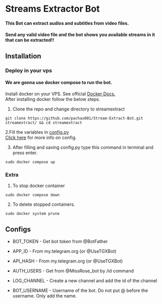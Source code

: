# Streams Extractor Bot


#### This Bot can extract audios and subtitles from video files.
#### Send any valid video file and the bot shows you available streams in it that can be extracted!!

## Installation

### Deploy in your vps
#### We are gonna use docker compose to run the bot.
Install docker on your VPS. See official [Docker Docs.](https://docs.docker.com/engine/install/ubuntu/)
<br> After installing docker follow the below steps.</br>
1. Clone the repo and change directory to streamextract
```
git clone https://github.com/pachax001/Stream-Extract-Bot.git streamextract/ && cd streamextract
```
2.Fill the variables in [config.py](https://github.com/pachax001/Stream-Extract-Bot/blob/main/config.py)
<br> [Click here](https://github.com/pachax001/Stream-Extract-Bot/blob/main/README.md#configs) for more info on config. </br>

3. After filling and saving config.py type this command in terminal and press enter.
 ```
sudo docker compose up
```
### Extra
1. To stop docker container
 ```
sudo docker compose down
```
2. To delete stopped containers.
```
sudo docker system prune
```
## Configs

* BOT_TOKEN     - Get bot token from @BotFather

* APP_ID        - From my.telegram.org (or @UseTGXBot)

* API_HASH      - From my.telegram.org (or @UseTGXBot)

* AUTH_USERS    - Get from @MissRose_bot by /id command

* LOG_CHANNEL   - Create a new channel and add the id of the channel

* BOT_USERNAME  - Username of the bot. Do not put @ before the username. Only add the name.


